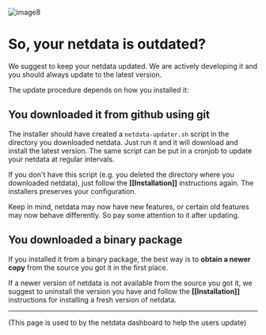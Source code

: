 ![image8](https://cloud.githubusercontent.com/assets/2662304/14253735/536f4580-fa95-11e5-9f7b-99112b31a5d7.gif)

# So, your netdata is outdated?

We suggest to keep your netdata updated. We are actively developing it and you should always update to the latest version.

The update procedure depends on how you installed it:

## You downloaded it from github using git

The installer should have created a `netdata-updater.sh` script in the directory you downloaded netdata. Just run it and it will download and install the latest version. The same script can be put in a cronjob to update your netdata at regular intervals.

If you don't have this script (e.g. you deleted the directory where you downloaded netdata), just follow the **[[Installation]]** instructions again. The installers preserves your configuration.

Keep in mind, netdata may now have new features, or certain old features may now behave differently. So pay some attention to it after updating.

## You downloaded a binary package

If you installed it from a binary package, the best way is to **obtain a newer copy** from the source you got it in the first place.

If a newer version of netdata is not available from the source you got it, we suggest to uninstall the version you have and follow the **[[Installation]]** instructions for installing a fresh version of netdata.

---

(This page is used to by the netdata dashboard to help the users update)

